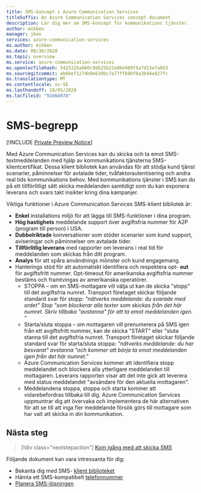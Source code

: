 ```yaml
---
title: SMS-koncept i Azure Communication Services
titleSuffix: An Azure Communication Services concept document
description: Lär dig mer om SMS-koncept för kommunikations tjänster.
author: mikben
manager: jken
services: azure-communication-services
ms.author: mikben
ms.date: 09/30/2020
ms.topic: overview
ms.service: azure-communication-services
ms.openlocfilehash: 542532ba660c9d625b22a06e989f5a7d13e7a9d3
ms.sourcegitcommit: eb6bef1274b9e6390c7a77ff69bf6a3b94e827fc
ms.translationtype: MT
ms.contentlocale: sv-SE
ms.lasthandoff: 10/05/2020
ms.locfileid: "91664978"
---
```

# <a name="sms-concepts"></a>SMS-begrepp

[!INCLUDE [Private Preview Notice](../../includes/private-preview-include.md)]

Med Azure Communication Services kan du skicka och ta emot SMS-textmeddelanden med hjälp av kommunikations tjänsterna SMS-klientcertifikat. Dessa klient bibliotek kan användas för att stödja kund tjänst scenarier, påminnelser för avtalade tider, tvåfaktorautentisering och andra real tids kommunikations behov. Med kommunikations tjänster i SMS kan du på ett tillförlitligt sätt skicka meddelanden samtidigt som du kan exponera leverans och svars takt insikter kring dina kampanjer.

Viktiga funktioner i Azure Communication Services SMS-klient bibliotek är:

-  **Enkel** installations miljö för att lägga till SMS-funktioner i dina program.
- **Hög hastighets** meddelande support över avgiftsfria nummer för A2P (program till person) i USA.
- **Dubbelriktade** konversationer som stöder scenarier som kund support, aviseringar och påminnelser om avtalade tider.
- **Tillförlitlig leverans** med rapporter om leverans i real tid för meddelanden som skickas från ditt program.
- **Analys** för att spåra användnings mönster och kund engagemang.
- Hanterings stöd för att automatiskt identifiera och respektera opt- **out** för avgiftsfritt nummer. Opt-timeout för amerikanska avgiftsfria nummer bestäms och framtvingas av amerikanska operatörer.
  - STOPPA – om en SMS-mottagare vill välja ut kan de skicka "stopp" till det avgiftsfria numret. Transport företaget skickar följande standard svar för stopp: *"nätverks meddelande: du svarade med ordet" Stop "som blockerar alla texter som skickas från det här numret. Skriv tillbaka "avstanna" för att ta emot meddelanden igen. "*
  - Starta/sluta stoppa – om mottagaren vill prenumerera på SMS igen från ett avgiftsfritt nummer, kan de skicka "START" eller "sluta stanna till det avgiftsfria numret. Transport företaget skickar följande standard svar för starta/sluta stoppa: *"nätverks meddelande: du har besvarat" avstanna "och kommer att börja ta emot meddelanden igen från det här numret."*
  - Azure Communication Services kommer att identifiera stopp meddelandet och blockera alla ytterligare meddelanden till mottagaren. Leverans rapporten visar att det inte gick att leverera med status meddelandet "avsändare för den aktuella mottagaren".
  - Meddelandena stoppa, stoppa och starta kommer att vidarebefordras tillbaka till dig. Azure Communication Services uppmuntrar dig att övervaka och implementera de här alternativen för att se till att inga fler meddelande försök görs till mottagare som har valt att skicka in din kommunikation.


## <a name="next-steps"></a>Nästa steg

> [!div class="nextstepaction"]
> [Kom igång med att skicka SMS](../../quickstarts/telephony-sms/send.md)

Följande dokument kan vara intressanta för dig:

- Bekanta dig med SMS- [klient biblioteket](../telephony-sms/sdk-features.md)
- Hämta ett SMS-kompatibelt [telefonnummer](../../quickstarts/telephony-sms/get-phone-number.md)
- [Planera SMS-lösningen](../telephony-sms/plan-solution.md)
